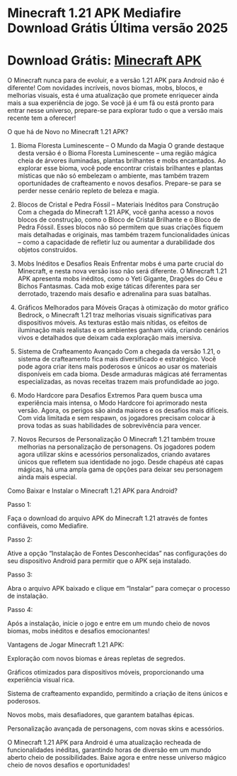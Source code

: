 # Minecraft 1.21 APK Mediafire Download Grátis Última versão 2025

# Download Grátis: [Minecraft APK](https://apksil.com/minecraft-apk/)

O Minecraft nunca para de evoluir, e a versão 1.21 APK para Android não é diferente! Com novidades incríveis, novos biomas, mobs, blocos, e melhorias visuais, esta é uma atualização que promete enriquecer ainda mais a sua experiência de jogo. Se você já é um fã ou está pronto para entrar nesse universo, prepare-se para explorar tudo o que a versão mais recente tem a oferecer!

O que há de Novo no Minecraft 1.21 APK?

1. Bioma Floresta Luminescente – O Mundo da Magia
O grande destaque desta versão é o Bioma Floresta Luminescente – uma região mágica cheia de árvores iluminadas, plantas brilhantes e mobs encantados. Ao explorar esse bioma, você pode encontrar cristais brilhantes e plantas místicas que não só embelezam o ambiente, mas também trazem oportunidades de crafteamento e novos desafios. Prepare-se para se perder nesse cenário repleto de beleza e magia.

2. Blocos de Cristal e Pedra Fóssil – Materiais Inéditos para Construção
Com a chegada do Minecraft 1.21 APK, você ganha acesso a novos blocos de construção, como o Bloco de Cristal Brilhante e o Bloco de Pedra Fóssil. Esses blocos não só permitem que suas criações fiquem mais detalhadas e originais, mas também trazem funcionalidades únicas – como a capacidade de refletir luz ou aumentar a durabilidade dos objetos construídos.

3. Mobs Inéditos e Desafios Reais
Enfrentar mobs é uma parte crucial do Minecraft, e nesta nova versão isso não será diferente. O Minecraft 1.21 APK apresenta mobs inéditos, como o Yeti Gigante, Dragões do Céu e Bichos Fantasmas. Cada mob exige táticas diferentes para ser derrotado, trazendo mais desafio e adrenalina para suas batalhas.

4. Gráficos Melhorados para Móveis
Graças à otimização do motor gráfico Bedrock, o Minecraft 1.21 traz melhorias visuais significativas para dispositivos móveis. As texturas estão mais nítidas, os efeitos de iluminação mais realistas e os ambientes ganham vida, criando cenários vivos e detalhados que deixam cada exploração mais imersiva.

5. Sistema de Crafteamento Avançado
Com a chegada da versão 1.21, o sistema de crafteamento fica mais diversificado e estratégico. Você pode agora criar itens mais poderosos e únicos ao usar os materiais disponíveis em cada bioma. Desde armaduras mágicas até ferramentas especializadas, as novas receitas trazem mais profundidade ao jogo.

6. Modo Hardcore para Desafios Extremos
Para quem busca uma experiência mais intensa, o Modo Hardcore foi aprimorado nesta versão. Agora, os perigos são ainda maiores e os desafios mais difíceis. Com vida limitada e sem respawn, os jogadores precisam colocar à prova todas as suas habilidades de sobrevivência para vencer.

7. Novos Recursos de Personalização
O Minecraft 1.21 também trouxe melhorias na personalização de personagens. Os jogadores podem agora utilizar skins e acessórios personalizados, criando avatares únicos que refletem sua identidade no jogo. Desde chapéus até capas mágicas, há uma ampla gama de opções para deixar seu personagem ainda mais especial.

Como Baixar e Instalar o Minecraft 1.21 APK para Android?

Passo 1:

Faça o download do arquivo APK do Minecraft 1.21 através de fontes confiáveis, como Mediafire.

Passo 2:

Ative a opção “Instalação de Fontes Desconhecidas” nas configurações do seu dispositivo Android para permitir que o APK seja instalado.

Passo 3:

Abra o arquivo APK baixado e clique em “Instalar” para começar o processo de instalação.

Passo 4:

Após a instalação, inicie o jogo e entre em um mundo cheio de novos biomas, mobs inéditos e desafios emocionantes!

Vantagens de Jogar Minecraft 1.21 APK:

Exploração com novos biomas e áreas repletas de segredos.

Gráficos otimizados para dispositivos móveis, proporcionando uma experiência visual rica.

Sistema de crafteamento expandido, permitindo a criação de itens únicos e poderosos.

Novos mobs, mais desafiadores, que garantem batalhas épicas.

Personalização avançada de personagens, com novas skins e acessórios.

O Minecraft 1.21 APK para Android é uma atualização recheada de funcionalidades inéditas, garantindo horas de diversão em um mundo aberto cheio de possibilidades. Baixe agora e entre nesse universo mágico cheio de novos desafios e oportunidades!
